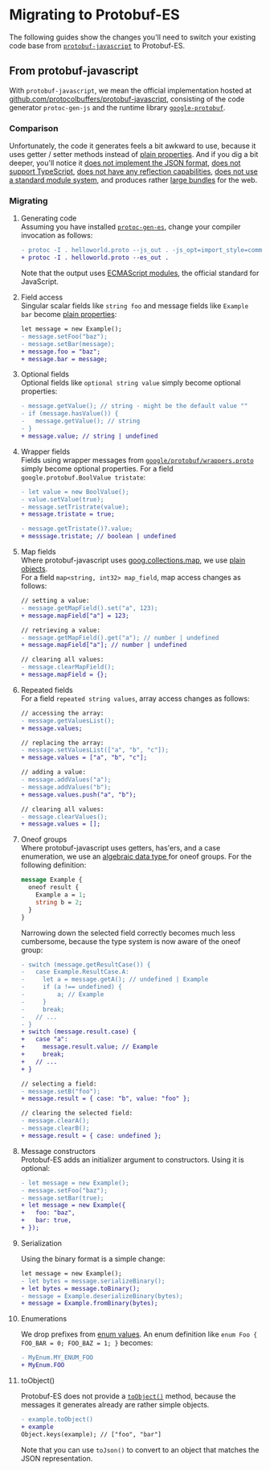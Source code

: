 Migrating to Protobuf-ES
========================

The following guides show the changes you'll need to switch your existing code base 
from [`protobuf-javascript`](#from-protobuf-javascript) to Protobuf-ES.


## From protobuf-javascript

With `protobuf-javascript`, we mean the official implementation hosted at
[github.com/protocolbuffers/protobuf-javascript](https://github.com/protocolbuffers/protobuf-javascript), 
consisting of the code generator `protoc-gen-js` and the runtime library [`google-protobuf`](https://www.npmjs.com/package/google-protobuf).

### Comparison

Unfortunately, the code it generates feels a bit awkward to use, because it uses getter /
setter methods instead of [plain properties](https://github.com/protocolbuffers/protobuf/issues/2107).
And if you dig a bit deeper, you'll notice it [does not implement the JSON format](https://github.com/protocolbuffers/protobuf/issues/4540),
[does not support TypeScript](https://github.com/protocolbuffers/protobuf/pull/9412),
[does not have any reflection capabilities](https://github.com/protocolbuffers/protobuf/issues/1711),
[does not use a standard module system](https://github.com/protocolbuffers/protobuf/issues/8389),
and produces rather [large bundles](https://github.com/bufbuild/protobuf-es/tree/main/packages/bench-codesize)
for the web.



### Migrating

1. Generating code  
    Assuming you have installed [`protoc-gen-es`](https://github.com/bufbuild/protobuf-es/tree/main/packages/protoc-gen-es),
    change your compiler invocation as follows: 
    
    ```diff
    - protoc -I . helloworld.proto --js_out . -js_opt=import_style=commonjs,binary
    + protoc -I . helloworld.proto --es_out .
    ```
    Note that the output uses [ECMAScript modules](https://nodejs.org/api/esm.html#introduction), 
    the official standard for JavaScript.  

2. Field access  
   Singular scalar fields like `string foo` and message fields like `Example bar` become
   [plain properties](./generated_code.md#field-names):

   ```diff
   let message = new Example();
   - message.setFoo("baz");
   - message.setBar(message);
   + message.foo = "baz";
   + message.bar = message;
   ```

3. Optional fields  
   Optional fields like `optional string value` simply become optional properties:
    
    ```diff
    - message.getValue(); // string - might be the default value ""
    - if (message.hasValue()) {
    -   message.getValue(); // string
    - }
    + message.value; // string | undefined
    ```

4. Wrapper fields  
    Fields using wrapper messages from [`google/protobuf/wrappers.proto`](https://github.com/protocolbuffers/protobuf/blob/main/src/google/protobuf/wrappers.proto)
    simply become optional properties. For a field `google.protobuf.BoolValue tristate`: 
    
    ```diff
    - let value = new BoolValue();
    - value.setValue(true);
    - message.setTristrate(value);
    + message.tristate = true;
    
    - message.getTristate()?.value;
    + messsage.tristate; // boolean | undefined
    ```

5. Map fields  
    Where protobuf-javascript uses [goog.collections.map](https://google.github.io/closure-library/api/goog.collections.maps.html), 
    we use [plain objects](./generated_code.md#map-fields).  
    For a field `map<string, int32> map_field`, map access changes as follows:
    
    ```diff
    // setting a value:
    - message.getMapField().set("a", 123);
    + message.mapField["a"] = 123;
    
    // retrieving a value:
    - message.getMapField().get("a"); // number | undefined
    + message.mapField["a"]; // number | undefined
    
    // clearing all values:
    - message.clearMapField();
    + message.mapField = {};
    ```

6. Repeated fields  
    For a field `repeated string values`, array access changes as follows:
  
    ```diff
    // accessing the array:
    - message.getValuesList();
    + message.values;
    
    // replacing the array:
    - message.setValuesList(["a", "b", "c"]);
    + message.values = ["a", "b", "c"];
    
    // adding a value:
    - message.addValues("a");
    - message.addValues("b");
    + message.values.push("a", "b");
    
    // clearing all values:
    - message.clearValues();
    + message.values = [];
    ```

7. Oneof groups  
    Where protobuf-javascript uses getters, has'ers, and a case enumeration, we use an 
    [algebraic data type ](./generated_code.md#oneof-groups)
    for oneof groups. For the following definition:
    ```protobuf
    message Example {
      oneof result {
        Example a = 1;
        string b = 2;
      }
    }
    ```
    
    Narrowing down the selected field correctly becomes much less cumbersome, 
    because the type system is now aware of the oneof group:
    
    ```diff
    - switch (message.getResultCase()) {
    -   case Example.ResultCase.A:
    -     let a = message.getA(); // undefined | Example
    -     if (a !== undefined) {
    -         a; // Example
    -     }
    -     break;
    -   // ...
    - }
    + switch (message.result.case) {
    +   case "a":
    +     message.result.value; // Example
    +     break;
    +   // ...
    + }
    ```
    
    ```diff
    // selecting a field:
    - message.setB("foo");
    + message.result = { case: "b", value: "foo" };
    
    // clearing the selected field:
    - message.clearA();
    - message.clearB();
    + message.result = { case: undefined };
    ```


8. Message constructors  
    Protobuf-ES adds an initializer argument to constructors. Using it is optional:
    
    ```diff
    - let message = new Example();
    - message.setFoo("baz");
    - message.setBar(true);
    + let message = new Example({
    +   foo: "baz",
    +   bar: true,
    + });
    ```

9. Serialization  
    
    Using the binary format is a simple change:
    
    ```diff
    let message = new Example();
    - let bytes = message.serializeBinary();
    + let bytes = message.toBinary();
    - message = Example.deserializeBinary(bytes);
    + message = Example.fromBinary(bytes);
    ```
    
    
10. Enumerations
    
    We drop prefixes from [enum values](./generated_code.md#enumerations).
    An enum definition like `enum Foo { FOO_BAR = 0; FOO_BAZ = 1; }` becomes:
    
    ```diff
    - MyEnum.MY_ENUM_FOO
    + MyEnum.FOO
    ```

11. toObject()
    
    Protobuf-ES does not provide a [`toObject()`](https://github.com/protocolbuffers/protobuf/issues/6955) 
    method, because the messages it generates already are rather simple objects.
    
    ```diff
    - example.toObject()
    + example
    Object.keys(example); // ["foo", "bar"]
    ```
    
    Note that you can use `toJson()` to convert to an object that matches the JSON 
    representation.

